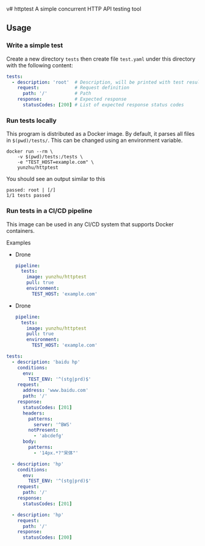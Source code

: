 v# httptest
A simple concurrent HTTP API testing tool

## Usage

### Write a simple test

Create a new directory `tests` then create file `test.yaml` under this
directory with the following content:

```yaml
tests:
  - description: 'root'  # Description, will be printed with test results
    request:             # Request definition
      path: '/'          # Path
    response:            # Expected response
      statusCodes: [200] # List of expected response status codes
```

### Run tests locally

This program is distributed as a Docker image. By default, it parses all files
in `$(pwd)/tests/`. This can be changed using an environment variable.

```
docker run --rm \
    -v $(pwd)/tests:/tests \
    -e "TEST_HOST=example.com" \
    yunzhu/httptest
```

You should see an output similar to this
```
passed: root | [/]
1/1 tests passed
```

### Run tests in a CI/CD pipeline

This image can be used in any CI/CD system that supports Docker containers.

Examples

- Drone

  ```yaml
  pipeline:
    tests:
      image: yunzhu/httptest
      pull: true
      environment:
        TEST_HOST: 'example.com'
  ```

- Drone

  ```yaml
  pipeline:
    tests:
      image: yunzhu/httptest
      pull: true
      environment:
        TEST_HOST: 'example.com'
  ```


```yaml
tests:
  - description: 'baidu hp'
    conditions:
      env:
        TEST_ENV: '^(stg|prd)$'
    request:
      address: 'www.baidu.com'
      path: '/'
    response:
      statusCodes: [201]
      headers:
        patterns:
          server: '^BWS'
        notPresent:
          - 'abcdefg'
      body:
        patterns:
          - '14px.*?"宋体"'

  - description: 'hp'
    conditions:
      env:
        TEST_ENV: '^(stg|prd)$'
    request:
      path: '/'
    response:
      statusCodes: [201]

  - description: 'hp'
    request:
      path: '/'
    response:
      statusCodes: [200]
```
